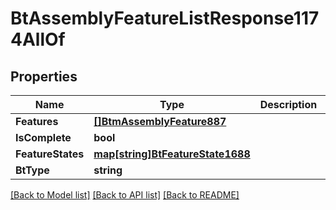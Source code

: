 # BtAssemblyFeatureListResponse1174AllOf

## Properties

Name | Type | Description | Notes
------------ | ------------- | ------------- | -------------
**Features** | [**[]BtmAssemblyFeature887**](BTMAssemblyFeature-887.md) |  | [optional] 
**IsComplete** | **bool** |  | [optional] 
**FeatureStates** | [**map[string]BtFeatureState1688**](BTFeatureState-1688.md) |  | [optional] 
**BtType** | **string** |  | [optional] 

[[Back to Model list]](../README.md#documentation-for-models) [[Back to API list]](../README.md#documentation-for-api-endpoints) [[Back to README]](../README.md)


